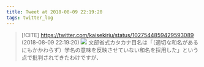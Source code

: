 ```yaml
---
title: Tweet at 2018-08-09 22:19:20
tags: twitter_log
---
```


> [!CITE] https://twitter.com/kaisekiriu/status/1027544859429593089 (2018-08-09 22:19:20)
> ![](https://twitter.com/kaisekiriu/status/1027544859429593089)
> 文部省式カタカナ目名は「（適切な和名があるにもかかわらず）学名の意味を反映させていない和名を採用した」という点で批判されてきたわけですが、
